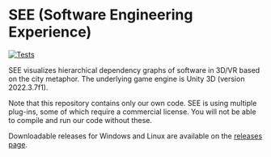 # SEE (Software Engineering Experience)

[![Tests](https://github.com/uni-bremen-agst/SEE/actions/workflows/main.yml/badge.svg)](https://github.com/uni-bremen-agst/SEE/actions/workflows/main.yml)

SEE visualizes hierarchical dependency graphs of software in 3D/VR based on the city metaphor. 
The underlying game engine is Unity 3D (version 2022.3.7f1).

Note that this repository contains only our own code. SEE is using multiple plug-ins, some of which require a commercial license. You will not be able to compile and run our code without these.

Downloadable releases for Windows and Linux are available on the [releases page](https://github.com/uni-bremen-agst/SEE/releases).
